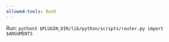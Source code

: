 ```yaml
---
allowed-tools: Bash
---
```


Run: `python3 $PLUGIN_DIR/lib/python/scripts/router.py import $ARGUMENTS`
